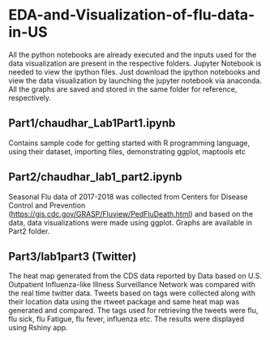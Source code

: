 # EDA-and-Visualization-of-flu-data-in-US
All the python notebooks are already executed and the inputs used for the data visualization are present in the respective folders. Jupyter Notebook is needed to view the ipython files. Just download the ipython notebooks and view the data visualization by launching the jupyter notebook via anaconda. All the graphs are saved and stored in the same folder for reference, respectively.

## Part1/chaudhar_Lab1Part1.ipynb
Contains sample code for getting started with R programming language, using their dataset, importing files, demonstrating ggplot, maptools etc

## Part2/chaudhar_lab1_part2.ipynb
Seasonal Flu data of 2017-2018 was collected from Centers for Disease Control and Prevention (https://gis.cdc.gov/GRASP/Fluview/PedFluDeath.html) and based on the data, data visualizations were made using ggplot. Graphs are available in Part2 folder.

## Part3/lab1part3 (Twitter)
The heat map generated from the CDS data reported by Data based on U.S. Outpatient Influenza-like Illness Surveillance Network was compared with the real time twitter data. Tweets based on tags were collected along with their location data using the rtweet package and same heat map was generated and compared. The tags used for retrieving the tweets were flu, flu sick, flu Fatigue, flu fever, influenza etc. The results were displayed using Rshiny app.
